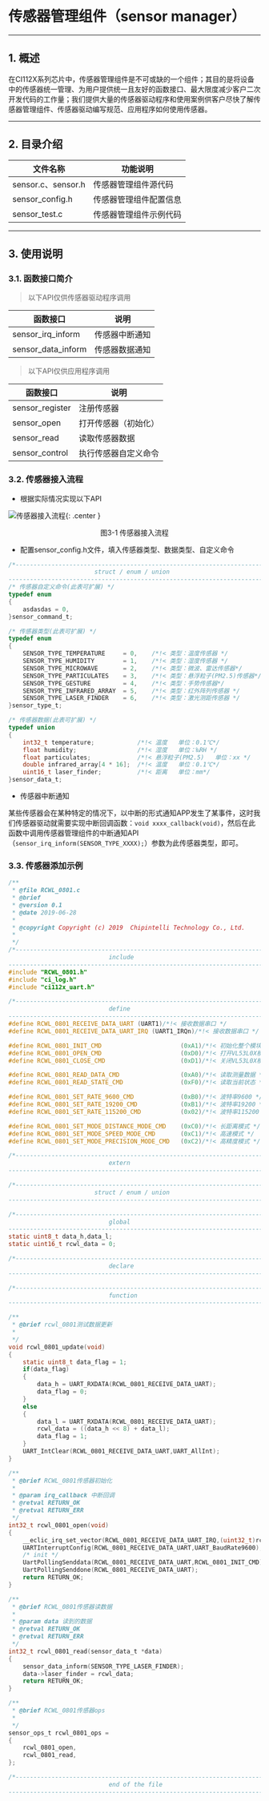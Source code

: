 # 传感器管理组件（sensor manager）

***

## 1. 概述

在CI112X系列芯片中，传感器管理组件是不可或缺的一个组件；其目的是将设备中的传感器统一管理、为用户提供统一且友好的函数接口、最大限度减少客户二次开发代码的工作量；我们提供大量的传感器驱动程序和使用案例供客户尽快了解传感器管理组件、传感器驱动编写规范、应用程序如何使用传感器。

***

## 2. 目录介绍

| 文件名称           | 功能说明               |
| ------------------ | ---------------------- |
| sensor.c、sensor.h | 传感器管理组件源代码   |
| sensor_config.h    | 传感器管理组件配置信息 |
| sensor_test.c      | 传感器管理组件示例代码 |

***

## 3. 使用说明

### 3.1. 函数接口简介

> 以下API仅供传感器驱动程序调用

| 函数接口           | 说明           |
| ------------------ | -------------- |
| sensor_irq_inform  | 传感器中断通知 |
| sensor_data_inform | 传感器数据通知 |

> 以下API仅供应用程序调用

| 函数接口        | 说明                 |
| --------------- | -------------------- |
| sensor_register | 注册传感器           |
| sensor_open     | 打开传感器（初始化） |
| sensor_read     | 读取传感器数据       |
| sensor_control  | 执行传感器自定义命令 |

### 3.2. 传感器接入流程

* 根据实际情况实现以下API

 ![传感器接入流程](img/sensor-1.png){: .center }

 <div align=center>图3-1 传感器接入流程</div>

* 配置sensor_config.h文件，填入传感器类型、数据类型、自定义命令

```c
/*-----------------------------------------------------------------------------
                        struct / enum / union
-----------------------------------------------------------------------------*/
/* 传感器自定义命令(此表可扩展) */
typedef enum
{
    asdasdas = 0,
}sensor_command_t;

/* 传感器类型(此表可扩展) */
typedef enum
{
    SENSOR_TYPE_TEMPERATURE     = 0,    /*!< 类型：温度传感器 */
    SENSOR_TYPE_HUMIDITY        = 1,    /*!< 类型：湿度传感器 */
    SENSOR_TYPE_MICROWAVE       = 2,    /*!< 类型：微波、雷达传感器*/
    SENSOR_TYPE_PARTICULATES    = 3,    /*!< 类型：悬浮粒子(PM2.5)传感器*/
    SENSOR_TYPE_GESTURE         = 4,    /*!< 类型：手势传感器*/
    SENSOR_TYPE_INFRARED_ARRAY  = 5,    /*!< 类型：红外阵列传感器 */
    SENSOR_TYPE_LASER_FINDER    = 6,    /*!< 类型：激光测距传感器 */
}sensor_type_t;

/* 传感器数据(此表可扩展) */
typedef union
{
    int32_t temperature;            /*!< 温度   单位：0.1℃*/
    float humidity;                 /*!< 湿度   单位：‰RH */
    float particulates;             /*!< 悬浮粒子(PM2.5)   单位：xx */
    double infrared_array[4 * 16];  /*!< 温度   单位：0.1℃*/
    uint16_t laser_finder;          /*!< 距离   单位：mm*/
}sensor_data_t;
```

* 传感器中断通知

某些传感器会在某种特定的情况下，以中断的形式通知APP发生了某事件，这时我们传感器驱动就需要实现中断回调函数：`void xxxx_callback(void)`，然后在此函数中调用传感器管理组件的中断通知API（`sensor_irq_inform(SENSOR_TYPE_XXXX);`）参数为此传感器类型，即可。

### 3.3. 传感器添加示例

```c
/**
 * @file RCWL_0801.c
 * @brief
 * @version 0.1
 * @date 2019-06-28
 *
 * @copyright Copyright (c) 2019  Chipintelli Technology Co., Ltd.
 *
 */
/*-----------------------------------------------------------------------------
                            include
-----------------------------------------------------------------------------*/
#include "RCWL_0801.h"
#include "ci_log.h"
#include "ci112x_uart.h"

/*-----------------------------------------------------------------------------
                            define
-----------------------------------------------------------------------------*/
#define RCWL_0801_RECEIVE_DATA_UART (UART1)/*!< 接收数据串口 */
#define RCWL_0801_RECEIVE_DATA_UART_IRQ (UART1_IRQn)/*!< 接收数据串口 */

#define RCWL_0801_INIT_CMD                      (0xA1)/*!< 初始化整个模块 */
#define RCWL_0801_OPEN_CMD                      (0xD0)/*!< 打开VL53L0X模块 */
#define RCWL_0801_CLOSE_CMD                     (0xD1)/*!< 关闭VL53L0X模块 */

#define RCWL_0801_READ_DATA_CMD                 (0xA0)/*!< 读取测量数据 */
#define RCWL_0801_READ_STATE_CMD                (0xF0)/*!< 读取当前状态 */

#define RCWL_0801_SET_RATE_9600_CMD             (0xB0)/*!< 波特率9600 */
#define RCWL_0801_SET_RATE_19200_CMD            (0xB1)/*!< 波特率19200 */
#define RCWL_0801_SET_RATE_115200_CMD           (0x02)/*!< 波特率115200 */

#define RCWL_0801_SET_MODE_DISTANCE_MODE_CMD    (0xC0)/*!< 长距离模式 */
#define RCWL_0801_SET_MODE_SPEED_MODE_CMD       (0xC1)/*!< 高速模式 */
#define RCWL_0801_SET_MODE_PRECISION_MODE_CMD   (0xC2)/*!< 高精度模式 */

/*-----------------------------------------------------------------------------
                            extern
-----------------------------------------------------------------------------*/

/*-----------------------------------------------------------------------------
                        struct / enum / union
-----------------------------------------------------------------------------*/

/*-----------------------------------------------------------------------------
                            global
-----------------------------------------------------------------------------*/
static uint8_t data_h,data_l;
static uint16_t rcwl_data = 0;

/*-----------------------------------------------------------------------------
                            declare
-----------------------------------------------------------------------------*/

/*-----------------------------------------------------------------------------
                            function
-----------------------------------------------------------------------------*/

/**
 * @brief rcwl_0801测试数据更新
 *
 */
void rcwl_0801_update(void)
{
    static uint8_t data_flag = 1;
    if(data_flag)
    {
        data_h = UART_RXDATA(RCWL_0801_RECEIVE_DATA_UART);
        data_flag = 0;
    }
    else
    {
        data_l = UART_RXDATA(RCWL_0801_RECEIVE_DATA_UART);
        rcwl_data = ((data_h << 8) + data_l);
        data_flag = 1;
    }
    UART_IntClear(RCWL_0801_RECEIVE_DATA_UART,UART_AllInt);
}

/**
 * @brief RCWL_0801传感器初始化
 *
 * @param irq_callback 中断回调
 * @retval RETURN_OK
 * @retval RETURN_ERR
 */
int32_t rcwl_0801_open(void)
{
    __eclic_irq_set_vector(RCWL_0801_RECEIVE_DATA_UART_IRQ,(uint32_t)rcwl_0801_update);
    UARTInterruptConfig(RCWL_0801_RECEIVE_DATA_UART,UART_BaudRate9600);
    /* init */
    UartPollingSenddata(RCWL_0801_RECEIVE_DATA_UART,RCWL_0801_INIT_CMD);
    UartPollingSenddone(RCWL_0801_RECEIVE_DATA_UART);
    return RETURN_OK;
}

/**
 * @brief RCWL_0801传感器读数据
 *
 * @param data 读到的数据
 * @retval RETURN_OK
 * @retval RETURN_ERR
 */
int32_t rcwl_0801_read(sensor_data_t *data)
{
    sensor_data_inform(SENSOR_TYPE_LASER_FINDER);
    data->laser_finder = rcwl_data;
    return RETURN_OK;
}

/**
 * @brief RCWL_0801传感器ops
 *
 */
sensor_ops_t rcwl_0801_ops =
{
    rcwl_0801_open,
    rcwl_0801_read,
};

/*-----------------------------------------------------------------------------
                            end of the file
-----------------------------------------------------------------------------*/
```
